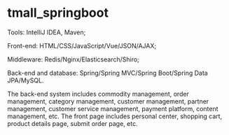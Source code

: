 # tmall_springboot

Tools: IntelliJ IDEA, Maven;

Front-end: HTML/CSS/JavaScript/Vue/JSON/AJAX;

Middleware: Redis/Nginx/Elasticsearch/Shiro;

Back-end and database: Spring/Spring MVC/Spring Boot/Spring Data JPA/MySQL.


The back-end system includes commodity management, order management, category management, customer management, partner management, customer service management, payment platform, content management, etc.
The front page includes personal center, shopping cart, product details page, submit order page, etc.
